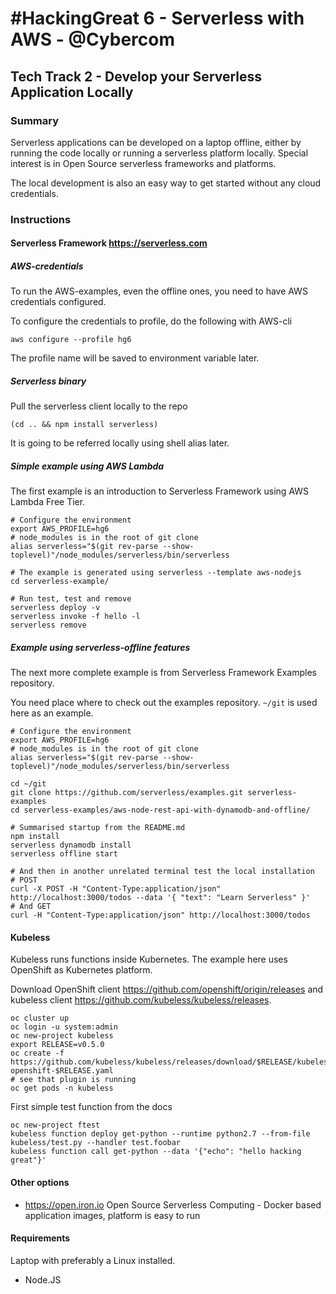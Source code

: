 # \#HackingGreat 6 - Serverless with AWS - @Cybercom

## Tech Track 2 - Develop your Serverless Application  Locally

### Summary

Serverless applications can be developed on a laptop offline, either by running 
the code locally or running a serverless platform locally. Special interest is 
in Open Source serverless frameworks and platforms. 

The local development is also an easy way to get started without any cloud 
credentials.

### Instructions

#### Serverless Framework <https://serverless.com>

##### AWS-credentials

To run the AWS-examples, even the offline ones, you need to have AWS credentials configured.

To configure the credentials to profile, do the following with AWS-cli

    aws configure --profile hg6

The profile name will be saved to environment variable later.

##### Serverless binary

Pull the serverless client locally to the repo

    (cd .. && npm install serverless)

It is going to be referred locally using shell alias later.

##### Simple example using AWS Lambda

The first example is an introduction to Serverless Framework using AWS Lambda 
Free Tier.

    # Configure the environment
    export AWS_PROFILE=hg6
    # node_modules is in the root of git clone
    alias serverless="$(git rev-parse --show-toplevel)"/node_modules/serverless/bin/serverless

    # The example is generated using serverless --template aws-nodejs
    cd serverless-example/

    # Run test, test and remove
    serverless deploy -v 
    serverless invoke -f hello -l
    serverless remove

##### Example using serverless-offline features

The next more complete example is from Serverless Framework Examples 
repository.

You need place where to check out the examples repository. `~/git` is used here 
as an example.

    # Configure the environment
    export AWS_PROFILE=hg6
    # node_modules is in the root of git clone
    alias serverless="$(git rev-parse --show-toplevel)"/node_modules/serverless/bin/serverless

    cd ~/git
    git clone https://github.com/serverless/examples.git serverless-examples
    cd serverless-examples/aws-node-rest-api-with-dynamodb-and-offline/

    # Summarised startup from the README.md
    npm install
    serverless dynamodb install
    serverless offline start

    # And then in another unrelated terminal test the local installation
    # POST
    curl -X POST -H "Content-Type:application/json" http://localhost:3000/todos --data '{ "text": "Learn Serverless" }'
    # And GET
    curl -H "Content-Type:application/json" http://localhost:3000/todos

#### Kubeless

Kubeless runs functions inside Kubernetes. The example here uses OpenShift as 
Kubernetes platform.

Download OpenShift client <https://github.com/openshift/origin/releases> and 
kubeless client <https://github.com/kubeless/kubeless/releases>.

    oc cluster up
    oc login -u system:admin
    oc new-project kubeless
    export RELEASE=v0.5.0
    oc create -f https://github.com/kubeless/kubeless/releases/download/$RELEASE/kubeless-openshift-$RELEASE.yaml
    # see that plugin is running
    oc get pods -n kubeless

First simple test function from the docs

    oc new-project ftest
    kubeless function deploy get-python --runtime python2.7 --from-file kubeless/test.py --handler test.foobar
    kubeless function call get-python --data '{"echo": "hello hacking great"}'

#### Other options

-  <https://open.iron.io> Open Source Serverless Computing - Docker based application images, platform is easy to run

#### Requirements

Laptop with preferably a Linux installed.

- Node.JS
